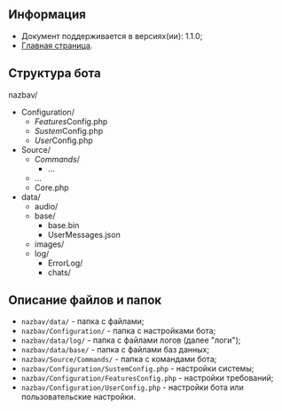 Информация
------------

* Документ поддерживается в версиях(ии): 1.1.0;
* [Главная страница][0].

Структура бота
------------

nazbav/
* Configuration/
  * *Features*Config.php
  * *Sustem*Config.php
  * *User*Config.php
* Source/
  * *Commands*/
     * ...
  * ...
  * Core.php
* data/
  * audio/
  * base/
    * base.bin
    * UserMessages.json
  * images/
  * log/
    * ErrorLog/
    * chats/
    
Описание файлов и папок
------------

* `nazbav/data/` - папка с файлами;
* `nazbav/Configuration/` - папка с настройками бота;
* `nazbav/data/log/` - папка с файлами логов (далее "логи");
* `nazbav/data/base/` - папка с файлами баз данных;
* `nazbav/Source/Commands/` - папка с командами бота;
* `nazbav/Configuration/SustemConfig.php` - настройки системы;
* `nazbav/Configuration/FeaturesConfig.php` - настройки требований;
* `nazbav/Configuration/UserConfig.php` - настройки бота или пользовательские настройки.

[0]: index.md